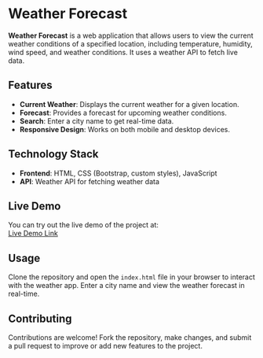 # Weather Forecast

**Weather Forecast** is a web application that allows users to view the current weather conditions of a specified location, including temperature, humidity, wind speed, and weather conditions. It uses a weather API to fetch live data.

## Features
- **Current Weather**: Displays the current weather for a given location.
- **Forecast**: Provides a forecast for upcoming weather conditions.
- **Search**: Enter a city name to get real-time data.
- **Responsive Design**: Works on both mobile and desktop devices.

## Technology Stack
- **Frontend**: HTML, CSS (Bootstrap, custom styles), JavaScript
- **API**: Weather API for fetching weather data

## Live Demo
You can try out the live demo of the project at:  
[Live Demo Link](https://ahmedrz4.github.io/Weather-forecast/)

## Usage
Clone the repository and open the `index.html` file in your browser to interact with the weather app. Enter a city name and view the weather forecast in real-time.

## Contributing
Contributions are welcome! Fork the repository, make changes, and submit a pull request to improve or add new features to the project.
